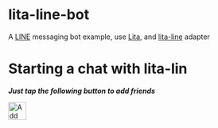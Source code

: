 # lita-line-bot

A [LINE](https://line.me) messaging bot example, use [Lita](https://lita.io), and [lita-line](https://github.com/aar0nTw/lita-line) adapter

# Starting a chat with lita-lin

___Just tap the following button to add friends___

<a href="https://line.me/R/ti/p/%40hkd6745r"><img height="36" border="0" alt="Add Friends" src="https://scdn.line-apps.com/n/line_add_friends/btn/en.png"></a>
